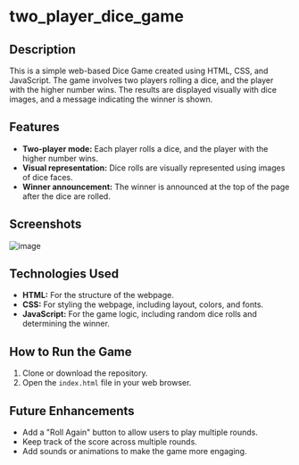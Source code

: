 # two_player_dice_game 

## Description
This is a simple web-based Dice Game created using HTML, CSS, and JavaScript. The game involves two players rolling a dice, and the player with the higher number wins. The results are displayed visually with dice images, and a message indicating the winner is shown.

## Features
- **Two-player mode:** Each player rolls a dice, and the player with the higher number wins.
- **Visual representation:** Dice rolls are visually represented using images of dice faces.
- **Winner announcement:** The winner is announced at the top of the page after the dice are rolled.

## Screenshots
![image](https://github.com/user-attachments/assets/e774754a-ddc7-44d6-aec0-b811e0748118)

## Technologies Used
- **HTML:** For the structure of the webpage.
- **CSS:** For styling the webpage, including layout, colors, and fonts.
- **JavaScript:** For the game logic, including random dice rolls and determining the winner.

## How to Run the Game
1. Clone or download the repository.
2. Open the `index.html` file in your web browser.

## Future Enhancements
- Add a "Roll Again" button to allow users to play multiple rounds.
- Keep track of the score across multiple rounds.
- Add sounds or animations to make the game more engaging.




